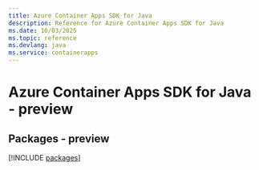 ```yaml
---
title: Azure Container Apps SDK for Java
description: Reference for Azure Container Apps SDK for Java
ms.date: 10/03/2025
ms.topic: reference
ms.devlang: java
ms.service: containerapps
---
```

# Azure Container Apps SDK for Java - preview
## Packages - preview
[!INCLUDE [packages](container-apps-index.md)]